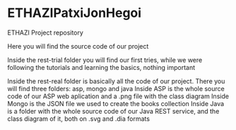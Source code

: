 # ETHAZIPatxiJonHegoi
ETHAZI Project repository

Here you will find the source code of our project

Inside the rest-trial folder you will find our first tries, while we were following the tutorials and learning the basics, nothing important

Inside the rest-real folder is basically all the code of our project. There you will find three folders: asp, mongo and java
  Inside ASP is the whole source code of our ASP web aplication and a .png file with the class diagram
  Inside Mongo is the JSON file we used to create the books collection
  Inside Java is a folder with the whole source code of our Java REST service, and the class diagram of it, both on .svg and .dia formats
